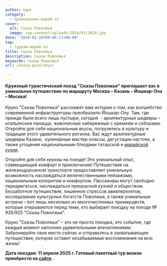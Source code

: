 ```yaml
---
author: egor
category:
  - краеведение-марий-эл
cover:
  alt: Сказы Поволжья
  image: /wp-content/uploads/2024/01/2024.jpg
date: "2024-01-10T09:00:17+00:00"
tag:
  - туризм-марий-эл
title: Сказы Поволжья
description: Сказы Поволжья
keywords: Сказы Поволжья
url: /skazy-povolzhya/

---
```

#### Круизный туристический поезд "Сказы Поволжья" приглашает вас в уникальное путешествие по маршруту Москва – Казань – Йошкар-Ола – Москва!

Круиз "Сказы Поволжья" расскажет вам истории о том, как волшебство современной инфраструктуры преобразило Йошкар\-Олу. Там, где прежде были всего лишь пустыри, сегодня  \- архитектурные шедевры – итальянские палаццо, живописные набережные с кремлем и соборами. Откройте для себя национальные вкусы, погрузитесь в культуру и традиции этого удивительного региона. Вас ждут архитектурные шедевры Казани,  кулинарные мастер-классы, дегустации настоек, а также угощения национальными блюдами татарской и [марийской кухни](/sandal/).

Откройте для себя круизы на поезде! Это уникальный опыт, совмещающий комфорт и приключения! Путешествие на железнодорожном транспорте предоставляет уникальную возможность наслаждаться величественными пейзажами, национальным колоритом и комфортом. Пассажиры могут свободно передвигаться, наслаждаться прекрасной кухней и обществом. Беззаботное путешествие, лишенное стрессов авиаперелетов, исследование культурных богатств Поволжья, а также уникальные встречи – вот лишь несколько из многочисленных преимуществ, которые открываются перед теми, кто выбирает поездку на поезде № 926/925 "Сказы Поволжья".

Круиз "Сказы Поволжья" – это не просто поездка, это событие, где каждый момент наполнен удивительными впечатлениями. Забронируйте свое место сейчас и отправьтесь в захватывающее путешествие, которое оставит незабываемые воспоминания на всю жизнь!

**Дата поездки: 11 апреля 2025 г. Готовый пакетный тур можно приобрести на [сайте](https://www.rzd.ru/) .**

